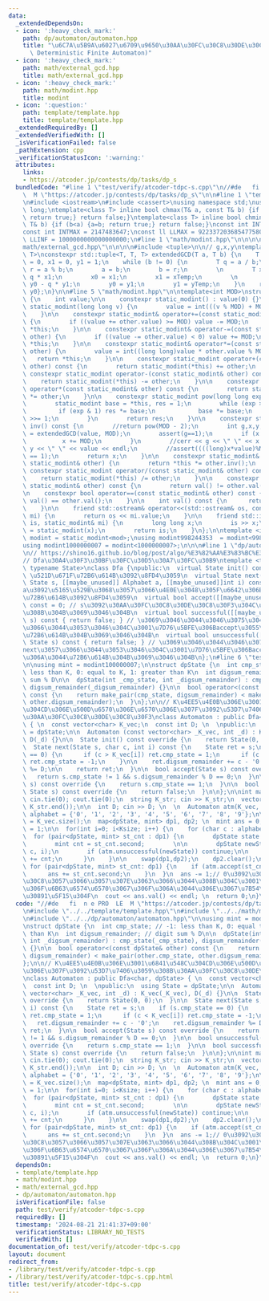 ```yaml
---
data:
  _extendedDependsOn:
  - icon: ':heavy_check_mark:'
    path: dp/automaton/automaton.hpp
    title: "\u6C7A\u5B9A\u6027\u6709\u9650\u30AA\u30FC\u30C8\u30DE\u30C8\u30F3(DFA,\
      \ Deterministic Finite Automaton)"
  - icon: ':heavy_check_mark:'
    path: math/external_gcd.hpp
    title: math/external_gcd.hpp
  - icon: ':heavy_check_mark:'
    path: math/modint.hpp
    title: modint
  - icon: ':question:'
    path: template/template.hpp
    title: template/template.hpp
  _extendedRequiredBy: []
  _extendedVerifiedWith: []
  _isVerificationFailed: false
  _pathExtension: cpp
  _verificationStatusIcon: ':warning:'
  attributes:
    links:
    - https://atcoder.jp/contests/dp/tasks/dp_s
  bundledCode: "#line 1 \"test/verify/atcoder-tdpc-s.cpp\"\n//#de   fi  n e PRO  LE\
    \  M \"https://atcoder.jp/contests/dp/tasks/dp_s\"\n\n#line 1 \"template/template.hpp\"\
    \n#include <iostream>\n#include <cassert>\nusing namespace std;\nusing ll = long\
    \ long;\ntemplate<class T> inline bool chmax(T& a, const T& b) {if (a<b) {a=b;\
    \ return true;} return false;}\ntemplate<class T> inline bool chmin(T& a, const\
    \ T& b) {if (b<a) {a=b; return true;} return false;}\nconst int INTINF = 1000001000;\n\
    const int INTMAX = 2147483647;\nconst ll LLMAX = 9223372036854775807;\nconst ll\
    \ LLINF = 1000000000000000000;\n#line 1 \"math/modint.hpp\"\n\n\n\n#line 1 \"\
    math/external_gcd.hpp\"\n\n\n\n#include <tuple>\n\n// g,x,y\ntemplate<typename\
    \ T>\nconstexpr std::tuple<T, T, T> extendedGCD(T a, T b) {\n    T x0 = 1, y0\
    \ = 0, x1 = 0, y1 = 1;\n    while (b != 0) {\n        T q = a / b;\n        T\
    \ r = a % b;\n        a = b;\n        b = r;\n        \n        T xTemp = x0 -\
    \ q * x1;\n        x0 = x1;\n        x1 = xTemp;\n        \n        T yTemp =\
    \ y0 - q * y1;\n        y0 = y1;\n        y1 = yTemp;\n    }\n    return {a, x0,\
    \ y0};\n}\n\n#line 5 \"math/modint.hpp\"\n\ntemplate<int MOD>\nstruct static_modint\
    \ {\n    int value;\n\n    constexpr static_modint() : value(0) {}\n\n    constexpr\
    \ static_modint(long long v) {\n        value = int(((v % MOD) + MOD) % MOD);\n\
    \    }\n\n    constexpr static_modint& operator+=(const static_modint& other)\
    \ {\n        if ((value += other.value) >= MOD) value -= MOD;\n        return\
    \ *this;\n    }\n\n    constexpr static_modint& operator-=(const static_modint&\
    \ other) {\n        if ((value -= other.value) < 0) value += MOD;\n        return\
    \ *this;\n    }\n\n    constexpr static_modint& operator*=(const static_modint&\
    \ other) {\n        value = int((long long)value * other.value % MOD);\n     \
    \   return *this;\n    }\n\n    constexpr static_modint operator+(const static_modint&\
    \ other) const {\n        return static_modint(*this) += other;\n    }\n\n   \
    \ constexpr static_modint operator-(const static_modint& other) const {\n    \
    \    return static_modint(*this) -= other;\n    }\n\n    constexpr static_modint\
    \ operator*(const static_modint& other) const {\n        return static_modint(*this)\
    \ *= other;\n    }\n\n    constexpr static_modint pow(long long exp) const {\n\
    \        static_modint base = *this, res = 1;\n        while (exp > 0) {\n   \
    \         if (exp & 1) res *= base;\n            base *= base;\n            exp\
    \ >>= 1;\n        }\n        return res;\n    }\n\n    constexpr static_modint\
    \ inv() const {\n        //return pow(MOD - 2);\n        int g,x,y;\n        tie(g,x,y)\
    \ = extendedGCD(value, MOD);\n        assert(g==1);\n        if (x < 0) {\n  \
    \          x += MOD;\n        }\n        //cerr << g << \" \" << x << \" \" <<\
    \ y << \" \" << value << endl;\n        //assert((((long)x*value)%MOD + MOD)%MOD\
    \ == 1);\n        return x;\n    }\n\n    constexpr static_modint& operator/=(const\
    \ static_modint& other) {\n        return *this *= other.inv();\n    }\n\n   \
    \ constexpr static_modint operator/(const static_modint& other) const {\n    \
    \    return static_modint(*this) /= other;\n    }\n\n    constexpr bool operator!=(const\
    \ static_modint& other) const {\n        return val() != other.val();\n    }\n\
    \n    constexpr bool operator==(const static_modint& other) const {\n        return\
    \ val() == other.val();\n    }\n\n    int val() const {\n      return this->value;\n\
    \    }\n\n    friend std::ostream& operator<<(std::ostream& os, const static_modint&\
    \ mi) {\n        return os << mi.value;\n    }\n\n    friend std::istream& operator>>(std::istream&\
    \ is, static_modint& mi) {\n        long long x;\n        is >> x;\n        mi\
    \ = static_modint(x);\n        return is;\n    }\n};\n\ntemplate <int mod>\nusing\
    \ modint = static_modint<mod>;\nusing modint998244353  = modint<998244353>;\n\
    using modint1000000007 = modint<1000000007>;\n\n\n#line 1 \"dp/automaton/automaton.hpp\"\
    \n// https://shino16.github.io/blog/post/algo/%E3%82%AA%E3%83%BC%E3%83%88%E3%83%9E%E3%83%88%E3%83%B3/\n\
    // Dfa\u30A4\u30F3\u30BF\u30FC\u30D5\u30A7\u30FC\u30B9\ntemplate <typename Alphabet,\
    \ typename State>\nclass Dfa {\npublic:\n  virtual State init() const = 0; //\
    \ \u521D\u671F\u72B6\u614B\u3092\u8FD4\u3059\n  virtual State next([[maybe_unused]]\
    \ State s, [[maybe_unused]] Alphabet a, [[maybe_unused]]int i) const = 0; // s\u306B\
    a\u3092\u5165\u529B\u3068\u3057\u3066\u4E0E\u3048\u305F\u6642\u306E\u6B21\u306E\
    \u72B6\u614B\u3092\u8FD4\u3059\n  virtual bool accept([[maybe_unused]] State s)\
    \ const = 0; // s\u3092\u30AA\u30FC\u30C8\u30DE\u30C8\u30F3\u304C\u53D7\u7406\u3059\
    \u308B\u304B\u3069\u3046\u304B\n  virtual bool successful([[maybe_unused]] State\
    \ s) const { return false; } // \u3069\u3046\u3044\u3046\u3075\u3046\u306Bnext\u3057\
    \u3066\u3044\u3053\u3046\u304C\u3001\u7D76\u5BFE\u306Baccept\u3055\u308C\u308B\
    \u72B6\u614B\u304B\u3069\u3046\u304B\n  virtual bool unsuccessful([[maybe_unused]]\
    \ State s) const { return false; } // \u3069\u3046\u3044\u3046\u3075\u3046\u306B\
    next\u3057\u3066\u3044\u3053\u3046\u304C\u3001\u7D76\u5BFE\u306Baccpet\u3055\u308C\
    \u306A\u3044\u72B6\u614B\u304B\u3069\u3046\u304B\n};\n#line 6 \"test/verify/atcoder-tdpc-s.cpp\"\
    \n\nusing mint = modint100000007;\n\nstruct dpState {\n  int cmp_state; // -1:\
    \ less than K, 0: equal to K, 1: greater than K\n  int digsum_remainder; // digit\
    \ sum % D\n\n  dpState(int _cmp_state, int _digsum_remainder) : cmp_state(_cmp_state),\
    \ digsum_remainder(_digsum_remainder) {}\n\n  bool operator<(const dpState& other)\
    \ const {\n    return make_pair(cmp_state, digsum_remainder) < make_pair(other.cmp_state,\
    \ other.digsum_remainder);\n  }\n};\n\n// K\u4EE5\u4E0B\u306E\u3001\u6841\u548C\
    \u304CD\u306E\u500D\u6570\u306E\u6570\u306E\u307F\u3092\u53D7\u7406\u3059\u308B\
    \u30AA\u30FC\u30C8\u30DE\u30C8\u30F3\nclass Automaton : public Dfa<char, dpState>\
    \ { \n  const vector<char> K_vec;\n  const int D; \n  \npublic:\n  using State\
    \ = dpState;\n\n  Automaton (const vector<char> _K_vec, int _d) : K_vec(_K_vec),\
    \ D(_d) {}\n\n  State init() const override {\n    return State(0, 0);\n  }\n\n\
    \  State next(State s, char c, int i) const {\n    State ret = s;\n    if (s.cmp_state\
    \ == 0) {\n      if (c > K_vec[i]) ret.cmp_state = 1;\n      if (c < K_vec[i])\
    \ ret.cmp_state = -1;\n    }\n\n    ret.digsum_remainder += c - '0';\n    ret.digsum_remainder\
    \ %= D;\n\n    return ret;\n  }\n\n  bool accept(State s) const override {\n \
    \   return s.cmp_state != 1 && s.digsum_remainder % D == 0;\n  }\n\n  bool unsuccessful(State\
    \ s) const override {\n    return s.cmp_state == 1;\n  }\n\n  bool successful([[maybe_unused]]\
    \ State s) const override {\n    return false;\n  }\n\n};\n\nint main() {\n  ios::sync_with_stdio(0);\
    \ cin.tie(0); cout.tie(0);\n  string K_str; cin >> K_str;\n  vector<char> K_vec(K_str.begin(),\
    \ K_str.end());\n\n  int D; cin >> D; \n  \n  Automaton atm(K_vec, D);\n\n  vector<char>\
    \ alphabet = {'0', '1', '2', '3', '4', '5', '6', '7', '8', '9'};\n\n  int Ksize\
    \ = K_vec.size();\n  map<dpState, mint> dp1, dp2; \n  mint ans = 0;\n\n  dp1[atm.init()]\
    \ = 1;\n\n  for(int i=0; i<Ksize; i++) {\n    for (char c : alphabet) {\n    \
    \  for (pair<dpState, mint> st_cnt : dp1) {\n        dpState state = st_cnt.first;\n\
    \        mint cnt = st_cnt.second;        \n\n        dpState newState = atm.next(state,\
    \ c, i);\n        if (atm.unsuccessful(newState)) continue;\n\n        dp2[newState]\
    \ += cnt;\n      }\n    }\n\n    swap(dp1,dp2);\n    dp2.clear();\n  }\n\n\n \
    \ for (pair<dpState, mint> st_cnt: dp1) {\n    if (atm.accept(st_cnt.first)) {\n\
    \      ans += st_cnt.second;\n    }\n  }\n  ans -= 1;// 0\u3092\u30AB\u30A6\u30F3\
    \u30C8\u3057\u3066\u3057\u307E\u3063\u3066\u3044\u308B\u304C\u3001\u30BC\u30ED\
    \u306F\u6B63\u6574\u6570\u3067\u306F\u306A\u3044\u306E\u3067\u7B54\u3048\u304B\
    \u30891\u5F15\u304F\n  cout << ans.val() << endl; \n  return 0;\n}\n"
  code: "//#de   fi  n e PRO  LE  M \"https://atcoder.jp/contests/dp/tasks/dp_s\"\n\
    \n#include \"../../template/template.hpp\"\n#include \"../../math/modint.hpp\"\
    \n#include \"../../dp/automaton/automaton.hpp\"\n\nusing mint = modint100000007;\n\
    \nstruct dpState {\n  int cmp_state; // -1: less than K, 0: equal to K, 1: greater\
    \ than K\n  int digsum_remainder; // digit sum % D\n\n  dpState(int _cmp_state,\
    \ int _digsum_remainder) : cmp_state(_cmp_state), digsum_remainder(_digsum_remainder)\
    \ {}\n\n  bool operator<(const dpState& other) const {\n    return make_pair(cmp_state,\
    \ digsum_remainder) < make_pair(other.cmp_state, other.digsum_remainder);\n  }\n\
    };\n\n// K\u4EE5\u4E0B\u306E\u3001\u6841\u548C\u304CD\u306E\u500D\u6570\u306E\u6570\
    \u306E\u307F\u3092\u53D7\u7406\u3059\u308B\u30AA\u30FC\u30C8\u30DE\u30C8\u30F3\
    \nclass Automaton : public Dfa<char, dpState> { \n  const vector<char> K_vec;\n\
    \  const int D; \n  \npublic:\n  using State = dpState;\n\n  Automaton (const\
    \ vector<char> _K_vec, int _d) : K_vec(_K_vec), D(_d) {}\n\n  State init() const\
    \ override {\n    return State(0, 0);\n  }\n\n  State next(State s, char c, int\
    \ i) const {\n    State ret = s;\n    if (s.cmp_state == 0) {\n      if (c > K_vec[i])\
    \ ret.cmp_state = 1;\n      if (c < K_vec[i]) ret.cmp_state = -1;\n    }\n\n \
    \   ret.digsum_remainder += c - '0';\n    ret.digsum_remainder %= D;\n\n    return\
    \ ret;\n  }\n\n  bool accept(State s) const override {\n    return s.cmp_state\
    \ != 1 && s.digsum_remainder % D == 0;\n  }\n\n  bool unsuccessful(State s) const\
    \ override {\n    return s.cmp_state == 1;\n  }\n\n  bool successful([[maybe_unused]]\
    \ State s) const override {\n    return false;\n  }\n\n};\n\nint main() {\n  ios::sync_with_stdio(0);\
    \ cin.tie(0); cout.tie(0);\n  string K_str; cin >> K_str;\n  vector<char> K_vec(K_str.begin(),\
    \ K_str.end());\n\n  int D; cin >> D; \n  \n  Automaton atm(K_vec, D);\n\n  vector<char>\
    \ alphabet = {'0', '1', '2', '3', '4', '5', '6', '7', '8', '9'};\n\n  int Ksize\
    \ = K_vec.size();\n  map<dpState, mint> dp1, dp2; \n  mint ans = 0;\n\n  dp1[atm.init()]\
    \ = 1;\n\n  for(int i=0; i<Ksize; i++) {\n    for (char c : alphabet) {\n    \
    \  for (pair<dpState, mint> st_cnt : dp1) {\n        dpState state = st_cnt.first;\n\
    \        mint cnt = st_cnt.second;        \n\n        dpState newState = atm.next(state,\
    \ c, i);\n        if (atm.unsuccessful(newState)) continue;\n\n        dp2[newState]\
    \ += cnt;\n      }\n    }\n\n    swap(dp1,dp2);\n    dp2.clear();\n  }\n\n\n \
    \ for (pair<dpState, mint> st_cnt: dp1) {\n    if (atm.accept(st_cnt.first)) {\n\
    \      ans += st_cnt.second;\n    }\n  }\n  ans -= 1;// 0\u3092\u30AB\u30A6\u30F3\
    \u30C8\u3057\u3066\u3057\u307E\u3063\u3066\u3044\u308B\u304C\u3001\u30BC\u30ED\
    \u306F\u6B63\u6574\u6570\u3067\u306F\u306A\u3044\u306E\u3067\u7B54\u3048\u304B\
    \u30891\u5F15\u304F\n  cout << ans.val() << endl; \n  return 0;\n}"
  dependsOn:
  - template/template.hpp
  - math/modint.hpp
  - math/external_gcd.hpp
  - dp/automaton/automaton.hpp
  isVerificationFile: false
  path: test/verify/atcoder-tdpc-s.cpp
  requiredBy: []
  timestamp: '2024-08-21 21:41:37+09:00'
  verificationStatus: LIBRARY_NO_TESTS
  verifiedWith: []
documentation_of: test/verify/atcoder-tdpc-s.cpp
layout: document
redirect_from:
- /library/test/verify/atcoder-tdpc-s.cpp
- /library/test/verify/atcoder-tdpc-s.cpp.html
title: test/verify/atcoder-tdpc-s.cpp
---
```


